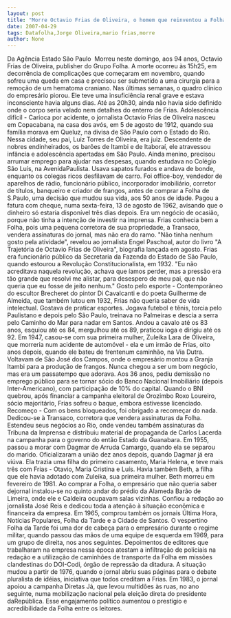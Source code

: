 ```yaml
---
layout: post
title: "Morre Octavio Frias de Oliveira, o homem que reinventou a Folha de S.Paulo"
date: 2007-04-29
tags: Datafolha,Jorge Oliveira,mario frias,morre
author: None
---
```

Da Agência Estado
São Paulo&nbsp;&nbsp;Morreu neste domingo, aos 94 anos, Octavio Frias de Oliveira, publisher do Grupo Folha. A morte ocorreu às 15h25, em decorrência de complicações que começaram em novembro, quando sofreu uma queda em casa e precisou ser submetido a uma cirurgia para a remoção de um hematoma craniano. 
Nas últimas semanas, o quadro clínico do empresário piorou. Ele teve uma insuficiência renal grave e estava inconsciente havia alguns dias. Até as 20h30, ainda não havia sido definido onde o corpo seria velado nem detalhes do enterro de Frias.
Adolescência difícil - Carioca por acidente, o jornalista Octavio Frias de Oliveira nasceu em Copacabana, na casa dos avós, em 5 de agosto de 1912, quando sua família morava em Queluz, na divisa de São Paulo com o Estado do Rio. Nessa cidade, seu pai, Luiz Torres de Oliveira, era juiz. Descendente de nobres endinheirados, os barões de Itambi e de Itaboraí, ele atravessou infância e adolescência apertadas em São Paulo. 
Ainda menino,&nbsp;precisou arrumar emprego para ajudar nas despesas, quando estudava no Colégio São Luís, na AvenidaPaulista. Usava sapatos furados e andava de bonde, enquanto os colegas ricos desfilavam de carro. Foi office-boy, vendedor de aparelhos de rádio, funcionário público, incorporador imobiliário, corretor de títulos, banqueiro e criador de frangos, antes de comprar a Folha de S.Paulo, uma decisão que mudou sua vida, aos 50 anos de idade. 
Pagou a fatura com cheque, numa sexta-feira, 13 de agosto de 1962, avisando que o dinheiro só estaria disponível três dias depois. Era um negócio de ocasião, porque não tinha a intenção de investir na imprensa. Frias conhecia bem a Folha, pois uma pequena corretora de sua propriedade, a Transaco, vendera assinaturas do jornal, mas não era do ramo.
\"Não tinha nenhum gosto pela atividade\", revelou ao jornalista Engel Paschoal, autor do livro \"A Trajetória de Octavio Frias de Oliveira\", biografia lançada em agosto. 
Frias era funcionário público da&nbsp;Secretaria da Fazenda do Estado de São Paulo, quando estourou a Revolução Constitucionalista, em 1932. \"Eu não acreditava naquela revolução, achava que íamos perder, mas a pressão era tão grande que resolvi me alistar, para desespero de meu pai, que não queria que eu fosse de jeito nenhum.\"
Gosto pelo esporte - Contemporâneo do escultor Brecheret&nbsp;do pintor Di Cavalcanti e do poeta Guilherme de Almeida, que também lutou em 1932, Frias não queria saber de vida intelectual.&nbsp;Gostava de praticar esportes. Jogava futebol e tênis, torcia pelo Paulistano e depois pelo São Paulo, treinava no Palmeiras e descia a serra pelo Caminho do Mar para nadar em Santos. Andou a cavalo até os 83 anos, esquiou até os 84, mergulhou até os 89, praticou ioga e dirigiu até os 92.
Em 1947,&nbsp;casou-se com sua primeira mulher, Zuleika Lara de Oliveira, que morreria num acidente de automóvel - ela e um irmão de Frias, oito anos depois, quando ele bateu de frentenum caminhão, na Via Dutra. Voltavam de São José dos Campos, onde o empresário montou a Granja Itambi para a produção de frangos. Nunca chegou a ser um bom negócio, mas era um passatempo que adorava. 
Aos 36 anos, pediu demissão no emprego público para se tornar sócio do Banco Nacional Imobiliário (depois Inter-Americano), com participação de 10% do capital. Quando o BNI quebrou, após financiar a&nbsp;campanha eleitoral de Orozimbo Roxo Loureiro, sócio majoritário, Frias sofreu o baque, embora estivesse licenciado. 
Recomeço - Com os bens bloqueados, foi obrigado a recomeçar do nada. Dedicou-se&nbsp;à Transaco, corretora que vendera assinaturas da Folha. Estendeu seus negócios ao Rio, onde vendeu também assinaturas da Tribuna da Imprensa e distribuiu material de propaganda de Carlos Lacerda na campanha para o governo do então Estado da Guanabara.
Em 1955, passou a morar com Dagmar de Arruda Camargo, quando ela se separou do marido. Oficializaram a união dez anos depois, quando Dagmar já era viúva. Ela trazia uma filha do primeiro casamento, Maria Helena, e teve mais três com Frias - Otavio, Maria Cristina e Luís. Havia também Beth, a filha que ele havia adotado com Zuleika, sua primeira mulher.&nbsp;Beth morreu em fevereiro de 1981. 
Ao comprar a Folha, o empresário que não queria saber dejornal instalou-se no quinto andar do prédio da Alameda Barão de Limeira, onde ele e Caldeira ocupavam salas vizinhas. Confiou a redação ao jornalista José Reis e dedicou toda a atenção à situação econômica e financeira da empresa. 
Em 1965, comprou também os jornais Última Hora, Notícias Populares,&nbsp;Folha da Tarde e a Cidade de Santos. O vespertino Folha da Tarde foi uma dor de cabeça para o empresário durante o regime militar, quando passou das mãos de uma equipe de esquerda&nbsp;em 1969, para um grupo de direita, nos anos seguintes. Depoimentos de editores que trabalharam na empresa nessa época atestam a infiltração de policiais na redação e a utilização de caminhões de transporte da Folha em missões clandestinas do DOI-Codi, órgão de repressão da ditadura. 
A situação mudou a partir de 1976, quando o jornal abriu suas páginas para o debate pluralista de idéias, iniciativa que todos creditam a Frias. Em 1983, o jornal apoiou a campanha Diretas Já, que levou multidões às ruas, no ano seguinte, numa mobilização nacional pela eleição direta do presidente daRepública. Esse engajamento político aumentou o prestígio e acredibilidade da Folha entre os leitores. 